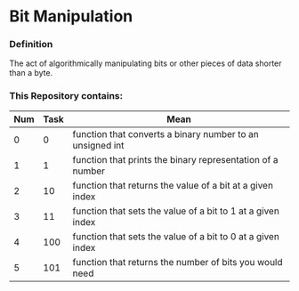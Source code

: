 # Bit Manipulation

### Definition
The act of algorithmically manipulating bits or other pieces of data shorter
than a byte.

### This Repository contains:

| Num | Task | Mean |
| --- | ---- | ---- |
| 0 | 0 | function that converts a binary number to an unsigned int |
| 1 | 1 | function that prints the binary representation of a number |
| 2 | 10 | function that returns the value of a bit at a given index |
| 3 | 11 | function that sets the value of a bit to 1 at a given index |
| 4 | 100 | function that sets the value of a bit to 0 at a given index |
| 5 | 101 | function that returns the number of bits you would need |
